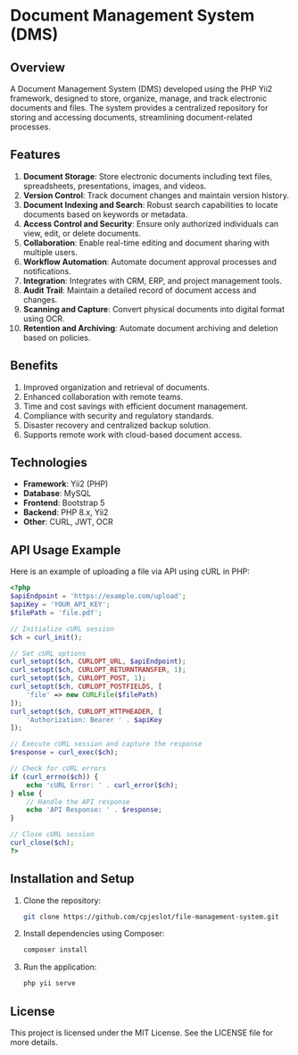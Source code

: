 
# Document Management System (DMS)

## Overview
A Document Management System (DMS) developed using the PHP Yii2 framework, designed to store, organize, manage, and track electronic documents and files. The system provides a centralized repository for storing and accessing documents, streamlining document-related processes.

## Features
1. **Document Storage**: Store electronic documents including text files, spreadsheets, presentations, images, and videos.
2. **Version Control**: Track document changes and maintain version history.
3. **Document Indexing and Search**: Robust search capabilities to locate documents based on keywords or metadata.
4. **Access Control and Security**: Ensure only authorized individuals can view, edit, or delete documents.
5. **Collaboration**: Enable real-time editing and document sharing with multiple users.
6. **Workflow Automation**: Automate document approval processes and notifications.
7. **Integration**: Integrates with CRM, ERP, and project management tools.
8. **Audit Trail**: Maintain a detailed record of document access and changes.
9. **Scanning and Capture**: Convert physical documents into digital format using OCR.
10. **Retention and Archiving**: Automate document archiving and deletion based on policies.

## Benefits
1. Improved organization and retrieval of documents.
2. Enhanced collaboration with remote teams.
3. Time and cost savings with efficient document management.
4. Compliance with security and regulatory standards.
5. Disaster recovery and centralized backup solution.
6. Supports remote work with cloud-based document access.

## Technologies
- **Framework**: Yii2 (PHP)
- **Database**: MySQL
- **Frontend**: Bootstrap 5
- **Backend**: PHP 8.x, Yii2
- **Other**: CURL, JWT, OCR

## API Usage Example
Here is an example of uploading a file via API using cURL in PHP:

```php
<?php
$apiEndpoint = 'https://example.com/upload';
$apiKey = 'YOUR_API_KEY';
$filePath = 'file.pdf';

// Initialize cURL session
$ch = curl_init();

// Set cURL options
curl_setopt($ch, CURLOPT_URL, $apiEndpoint);
curl_setopt($ch, CURLOPT_RETURNTRANSFER, 1);
curl_setopt($ch, CURLOPT_POST, 1);
curl_setopt($ch, CURLOPT_POSTFIELDS, [
    'file' => new CURLFile($filePath)
]);
curl_setopt($ch, CURLOPT_HTTPHEADER, [
    'Authorization: Bearer ' . $apiKey
]);

// Execute cURL session and capture the response
$response = curl_exec($ch);

// Check for cURL errors
if (curl_errno($ch)) {
    echo 'cURL Error: ' . curl_error($ch);
} else {
    // Handle the API response
    echo 'API Response: ' . $response;
}

// Close cURL session
curl_close($ch);
?>
```

## Installation and Setup

1. Clone the repository:
   ```bash
   git clone https://github.com/cpjeslot/file-management-system.git
   ```

2. Install dependencies using Composer:
   ```bash
   composer install
   ```

3. Run the application:
   ```bash
   php yii serve
   ```

## License
This project is licensed under the MIT License. See the LICENSE file for more details.

